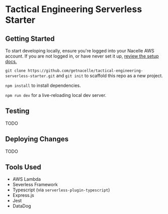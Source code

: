 # Tactical Engineering Serverless Starter

## Getting Started

To start developing locally, ensure you're logged into your Nacelle AWS account. If you are not logged in, or have never set it up, [review the setup docs.](https://nacelle.atlassian.net/wiki/spaces/DD/pages/1146922/Environment+and+Tools+Setup#AWS)

`git clone https://github.com/getnacelle/tactical-engineering-serverless-starter.git` and `git init` to scaffold this repo as a new project.

`npm install` to install dependencies.

`npm run dev` for a live-reloading local dev server.

## Testing
TODO

## Deploying Changes
TODO

## Tools Used

- AWS Lambda
- Severless Framework
- Typescript (via `serverless-plugin-typescript`)
- Express.js
- Jest
- DataDog
